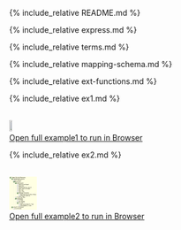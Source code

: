 ---
---

{% include_relative README.md %}

{% include_relative express.md %}

{% include_relative terms.md %}

{% include_relative mapping-schema.md %}

{% include_relative ext-functions.md %}

{% include_relative ex1.md %}

<br>
<a href="examples/product-lister/product-lister-template.html" target="_blank">
   <img src="examples/product-lister/Ex1_1.png" width="10%" height="10%" > 
   <br>Open full example1 to run in Browser<br>
</a>

{% include_relative ex2.md %}

<br>
<a href="examples/taxonomy/taxonomy.html" target="_blank">
   <img src="examples/taxonomy/content/ex2_1.png" width="10%" height="10%" > 
   <br>Open full example2 to run in Browser<br>
</a>
